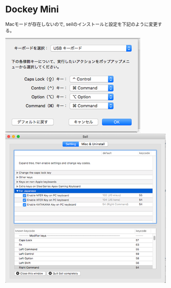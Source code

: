 # Dockey Mini

Macモードが存在しないので, seilのインストールと設定を下記のように変更する。

![ル](/mac/docs/docky/docky_mini_conf.png "w")
![ル](/mac/docs/docky/seil_config.png "w")

